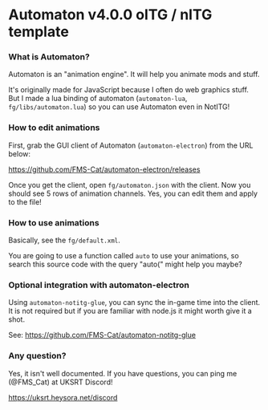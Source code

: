 # Automaton v4.0.0 oITG / nITG template

### What is Automaton?

Automaton is an "animation engine".
It will help you animate mods and stuff.

It's originally made for JavaScript because I often do web graphics stuff.
But I made a lua binding of automaton (`automaton-lua`, `fg/libs/automaton.lua`)
so you can use Automaton even in NotITG!

### How to edit animations

First, grab the GUI client of Automaton (`automaton-electron`) from the URL below:

https://github.com/FMS-Cat/automaton-electron/releases

Once you get the client, open `fg/automaton.json` with the client.
Now you should see 5 rows of animation channels. Yes, you can edit them and apply to the file!

### How to use animations

Basically, see the `fg/default.xml`.

You are going to use a function called `auto` to use your animations,
so search this source code with the query "auto(" might help you maybe?

### Optional integration with automaton-electron

Using `automaton-notitg-glue`, you can sync the in-game time into the client.
It is not required but if you are familiar with node.js it might worth give it a shot.

See: https://github.com/FMS-Cat/automaton-notitg-glue

### Any question?

Yes, it isn't well documented.
If you have questions, you can ping me (@FMS_Cat) at UKSRT Discord!

https://uksrt.heysora.net/discord
